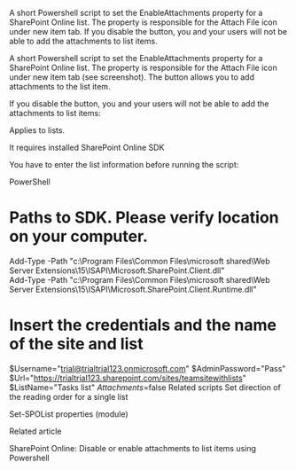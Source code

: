 A short Powershell script to set the EnableAttachments property for a SharePoint Online list. The property is responsible for the Attach File icon under new item tab. If you disable the button, you and your users will not be able to add the attachments to list items.

A short Powershell script to set the EnableAttachments property for a SharePoint Online list. The property is responsible for the Attach File icon under new item tab (see screenshot). The button allows you to add attachments to the list item.



 

 

 

If you disable the button, you and your users will not be able to add the attachments to list items:

 



 

Applies to lists.

 

 

It requires installed  SharePoint Online SDK

You have to enter the list information before running the script:

 

 

PowerShell
# Paths to SDK. Please verify location on your computer. 
Add-Type -Path "c:\Program Files\Common Files\microsoft shared\Web Server Extensions\15\ISAPI\Microsoft.SharePoint.Client.dll"  
Add-Type -Path "c:\Program Files\Common Files\microsoft shared\Web Server Extensions\15\ISAPI\Microsoft.SharePoint.Client.Runtime.dll"  
 
# Insert the credentials and the name of the site and list 
$Username="trial@trialtrial123.onmicrosoft.com" 
$AdminPassword="Pass" 
$Url="https://trialtrial123.sharepoint.com/sites/teamsitewithlists" 
$ListName="Tasks list" 
$Attachments =$false
Related scripts
Set direction of the reading order for a single list

Set-SPOList properties (module)

 

 

Related article
 

SharePoint Online: Disable or enable attachments to list items using Powershell

 
